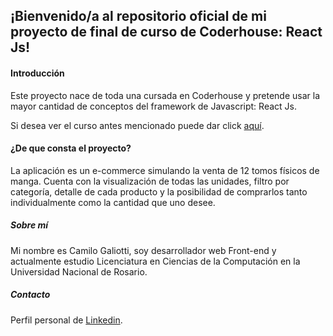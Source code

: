 ##  ¡Bienvenido/a al repositorio oficial de mi proyecto de final de curso de Coderhouse: React Js!

#### **Introducción**

Este proyecto nace de toda una cursada en Coderhouse y pretende usar la mayor cantidad de conceptos del framework de Javascript: React Js.

Si desea ver el curso antes mencionado puede dar click [aquí](https://www.coderhouse.com/online/reactjs "Aquí").

#### **¿De que consta el proyecto?**

La aplicación es un e-commerce simulando la venta de 12 tomos físicos de manga. Cuenta con la visualización de todas las unidades, filtro por categoría, detalle de cada producto y la posibilidad de comprarlos tanto individualmente como la cantidad que uno desee.

##### Sobre mí
Mi nombre es Camilo Galiotti, soy desarrollador web Front-end y actualmente estudio Licenciatura en Ciencias de la Computación en la Universidad Nacional de Rosario. 

##### Contacto
Perfil personal de [Linkedin](https://www.linkedin.com/in/camilo-javier-galiotti-8724b2214/ "Linkedin").